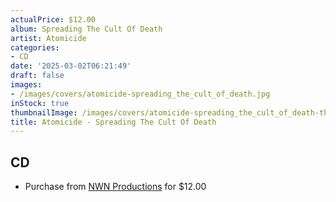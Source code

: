 ```yaml
---
actualPrice: $12.00
album: Spreading The Cult Of Death
artist: Atomicide
categories:
- CD
date: '2025-03-02T06:21:49'
draft: false
images:
- /images/covers/atomicide-spreading_the_cult_of_death.jpg
inStock: true
thumbnailImage: /images/covers/atomicide-spreading_the_cult_of_death-thumb.jpg
title: Atomicide - Spreading The Cult Of Death
---
```


## CD
* Purchase from [NWN Productions](http://shop.nwnprod.com/index.php?route=product/product&path=93&product_id=51354&sort=pd.name&order=ASC) for $12.00
